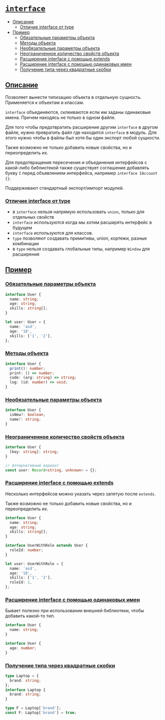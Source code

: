 # [`interface`](../index.md)

- [Описание](#описание)
  - [Отличие interface от type](#отличие-interface-от-type)
- [Пример](#пример)
  - [Обязательные параметры объекта](#обязательные-параметры-объекта)
  - [Методы объекта](#методы-объекта)
  - [Необязательные параметры объекта](#необязательные-параметры-объекта)
  - [Неограниченное количество свойств объекта](#неограниченное-количество-свойств-объекта)
  - [Расширение interface с помощью extends](#расширение-interface-с-помощью-extends)
  - [Расширение interface с помощью одинаковых имен](#расширение-interface-с-помощью-одинаковых-имен)
  - [Получение типа через квадратные скобки](#получение-типа-через-квадратные-скобки)

## [Описание](#interface)

Позволяет вынести типизацию объекта в отдельную сущность. Применяется к объектам и классам.

`interface` объединяются, склеиваются если им заданы одинаковые имена. Причем находясь не только в одном файле.

Для того чтобы предотвратить расширение другим `interface` в другом файле, нужно превратить файл где находится `interface` в модуль. Для этого нужно чтобы в файлы был хотя бы один экспорт любой сущности.

Также возможно не только добавить новые свойства, но и переопределить их.

Для предотвращения пересечения и объединения интерфейсов с какой-либо библиотекой также существует соглашение добавлять букву `I` перед объявлением интерфейса, например `interface IAccount {}`.

Поддерживают стандартный экспорт/импорт модулей.

### [Отличие interface от type](#interface)

- в `interface` нельзя напрямую использовать `union`, только для отдельных свойств
- `interface` используются когда мы хотим расширять интерфейс в будущем
- `interface` используются для классов.
- `type` позволяют создавать примитивы, union, кортежи, разные комбинации
- в `type` нельзя создавать глобальные типы, например `Window` для расширения

## [Пример](#interface)

### [Обязательные параметры объекта](#interface)

```ts
interface User {
  name: string;
  age: string;
  skills: string[];
}

let user: User = {
  name: 'asd',
  age: '18',
  skills: ['1', '2'],
};
```

### [Методы объекта](#interface)

```ts
interface User {
  print(): number;
  print: () => number;
  code: (arg: string) => string;
  log: (id: number) => void;
}
```

### [Необязательные параметры объекта](#interface)

```ts
interface User {
  isNew?: boolean;
  name?: string;
}
```

### [Неограниченное количество свойств объекта](#interface)

```ts
interface User {
  [key: string]: string;
}

// Алтернативный вариант
const user: Record<string, unknown> = {};
```

### [Расширение interface с помощью extends](#interface)

Несколько интерфейсов можно указать через запятую после `extends`.

Также возможно не только добавить новые свойства, но и переопределить их.

```ts
interface User {
  name: string;
  age: string;
  skills: string[];
}

interface UserWithRole extends User {
  roleId: number;
}

let user: UserWithRole = {
  name: 'asd',
  age: '18',
  skills: ['1', '2'],
  roleId: 1,
};
```

### [Расширение interface с помощью одинаковых имен](#interface)

Бывает полезно при использовании внешней библиотеки, чтобы добавить какой-то тип.

```ts
interface User {
  name: string;
}

interface User {
  age: number;
}
```

### [Получение типа через квадратные скобки](#interface)

```ts
type Laptop = {
  brand: string;
};
interface Laptop {
  brand: string;
}

type F = Laptop['brand'];
const F: Laptop['brand'] = true;
```
